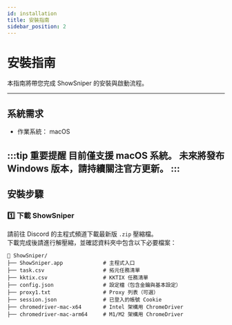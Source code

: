 ```yaml
---
id: installation
title: 安裝指南
sidebar_position: 2
---
```


# 安裝指南

本指南將帶您完成 ShowSniper 的安裝與啟動流程。

---

## 系統需求

- 作業系統： macOS

:::tip 重要提醒
目前僅支援 macOS 系統。
未來將發布 Windows 版本，請持續關注官方更新。
:::
---

## 安裝步驟

### 1️⃣ 下載 ShowSniper

請前往 Discord 的主程式頻道下載最新版 `.zip` 壓縮檔。  
下載完成後請進行解壓縮，並確認資料夾中包含以下必要檔案：

```plaintext
📁 ShowSniper/
├── ShowSniper.app             # 主程式入口
├── task.csv                   # 拓元任務清單
├── kktix.csv                  # KKTIX 任務清單
├── config.json                # 設定檔（包含金鑰與基本設定）
├── proxy1.txt                 # Proxy 列表（可選）
├── session.json               # 已登入的帳號 Cookie
├── chromedriver-mac-x64       # Intel 架構用 ChromeDriver
├── chromedriver-mac-arm64     # M1/M2 架構用 ChromeDriver
